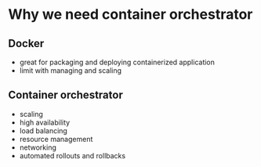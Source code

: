 # Why we need container orchestrator

## Docker
- great for packaging and deploying containerized application
- limit with managing and scaling

## Container orchestrator
- scaling
- high availability
- load balancing
- resource management
- networking
- automated rollouts and rollbacks
